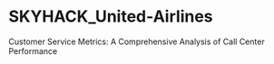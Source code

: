 # SKYHACK_United-Airlines
Customer Service Metrics: A Comprehensive Analysis of Call Center Performance
